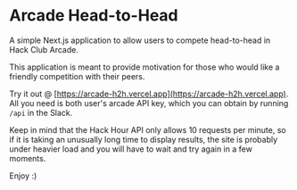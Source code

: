 # Arcade Head-to-Head

A simple Next.js application to allow users to compete head-to-head in Hack Club Arcade.

This application is meant to provide motivation for those who would like a friendly competition with their peers.

Try it out @ [https://arcade-h2h.vercel.app](https://arcade-h2h.vercel.app). All you need is both user's arcade API key, which you can obtain by running `/api` in the Slack.

Keep in mind that the Hack Hour API only allows 10 requests per minute, so if it is taking an unusually long time to display results, the site is probably under heavier load and you will have to wait and try again in a few moments.

Enjoy :)

